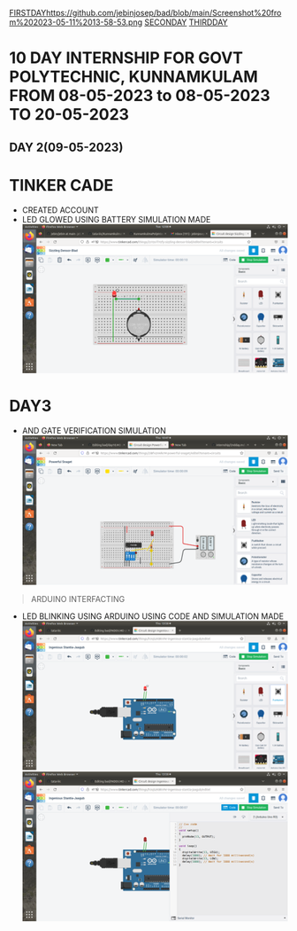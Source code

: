 [FIRSTDAY](https://github.com/jebinjosep/bad/blob/main/Screenshot%20from%202023-05-09%2012-08-54.png)https://github.com/jebinjosep/bad/blob/main/Screenshot%20from%202023-05-11%2013-58-53.png
[SECONDAY](https://github.com/jebinjosep/bad/blob/main/bad)
[THIRDDAY](https://www.tinkercad.com/things/2sYzoTlYzfy-led-blink/editel)

# 10 DAY INTERNSHIP FOR GOVT POLYTECHNIC, KUNNAMKULAM FROM 08-05-2023 to 08-05-2023 TO 20-05-2023
 
 
## DAY 2(09-05-2023)
# TINKER CADE
- CREATED ACCOUNT
- LED GLOWED USING BATTERY SIMULATION MADE
![alt bad](https://github.com/jebinjosep/bad/blob/main/Screenshot%20from%202023-05-09%2012-08-54.png)
# DAY3
- AND GATE VERIFICATION SIMULATION
![alt hii](https://github.com/jebinjosep/bad/blob/main/Screenshot%20from%202023-05-11%2010-47-47.png)
> ARDUINO INTERFACTING
- LED BLINKING USING ARDUINO USING CODE AND SIMULATION MADE
![alt smm](https://github.com/jebinjosep/bad/blob/main/Screenshot%20from%202023-05-11%2013-58-43.png)
![alt hii](https://github.com/jebinjosep/bad/blob/main/Screenshot%20from%202023-05-11%2013-58-53.png)
